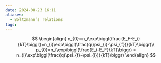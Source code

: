 ```yaml
---
date: 2024-08-23 16:11
aliases:
  - Boltzmann’s relations
tags:
---
```

$$
\begin{align}
n_{0}=n_i\exp\biggl(\frac{E_F-E_i}{kT}\biggr)=n_{i}\exp\biggl(\frac{q(\psi_{i}-\psi_{f})}{kT}\biggr)\\
p_{0}=n_i\exp\biggl(\frac{E_i-E_F}{kT}\biggr) = n_{i}\exp\biggl(\frac{q(\psi_{f}-\psi_{i})}{kT}\biggr)
\end{align}
$$
